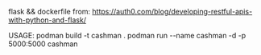 flask && dockerfile from:
https://auth0.com/blog/developing-restful-apis-with-python-and-flask/

USAGE:
podman build -t cashman .
podman run --name cashman -d -p 5000:5000 cashman
